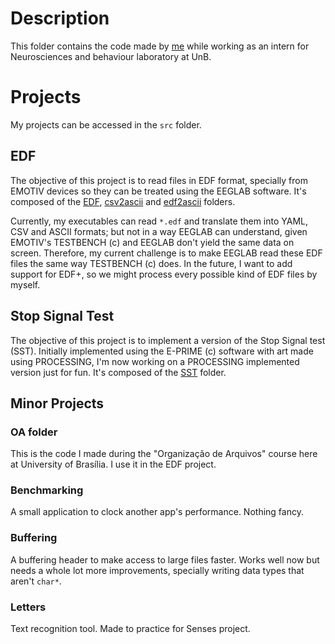 ﻿# Description

This folder contains the code made by [me](https://github.com/ishiikurisu) while working as an intern for Neurosciences and behaviour laboratory at UnB.

# Projects

My projects can be accessed in the `src` folder.

EDF
---

The objective of this project is to read files in EDF format, specially from EMOTIV devices so they can be treated using the EEGLAB software. It's composed of the [EDF](https://github.com/ishiikurisu/EEG/tree/master/src/EDF), [csv2ascii](https://github.com/ishiikurisu/EEG/tree/master/src/csv2ascii) and [edf2ascii](https://github.com/ishiikurisu/EEG/tree/master/src/edf2ascii) folders.

Currently, my executables can read `*.edf` and translate them into YAML, CSV and ASCII formats; but not in a way EEGLAB can understand, given EMOTIV's TESTBENCH (c) and EEGLAB don't yield the same data on screen. Therefore, my current challenge is to make EEGLAB read these EDF files the same way TESTBENCH (c) does. In the future, I want to add support for EDF+, so we might process every possible kind of EDF files by myself.

Stop Signal Test
----------------

The objective of this project is to implement a version of the Stop Signal test (SST). Initially implemented using the E-PRIME (c) software with art made using PROCESSING, I'm now working on a PROCESSING implemented version just for fun. It's composed of the [SST](https://github.com/ishiikurisu/EEG/tree/master/src/SST) folder.

Minor Projects
--------------

### OA folder ###

This is the code I made during the "Organização de Arquivos" course here at University of Brasília. I use it in the EDF project.

### Benchmarking ###

A small application to clock another app's performance. Nothing fancy.

### Buffering ###

A buffering header to make access to large files faster. Works well now but needs a whole lot more improvements, specially writing data types that aren't `char*`.

### Letters ###

Text recognition tool. Made to practice for Senses project.